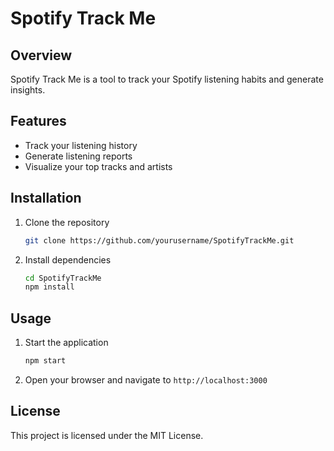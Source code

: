 # Spotify Track Me
## Overview
Spotify Track Me is a tool to track your Spotify listening habits and generate insights.

## Features
- Track your listening history
- Generate listening reports
- Visualize your top tracks and artists

## Installation
1. Clone the repository
    ```sh
    git clone https://github.com/yourusername/SpotifyTrackMe.git
    ```
2. Install dependencies
    ```sh
    cd SpotifyTrackMe
    npm install
    ```

## Usage
1. Start the application
    ```sh
    npm start
    ```
2. Open your browser and navigate to `http://localhost:3000`

## License
This project is licensed under the MIT License.